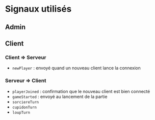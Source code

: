 # Signaux utilisés

## Admin


## Client

### Client => Serveur

* `newPlayer` : envoyé quand un nouveau client lance la connexion

### Serveur => Client

* `playerJoined` : confirmation que le nouveau client est bien connecté
* `gameStarted` : envoyé au lancement de la partie
* `sorciereTurn`
* `cupidonTurn`
* `loupTurn`

